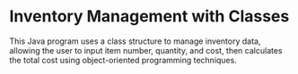 # Inventory Management with Classes

This Java program uses a class structure to manage inventory data, allowing the user to input item number, quantity, and cost, then calculates the total cost using object-oriented programming techniques.

